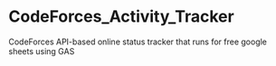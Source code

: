 # CodeForces_Activity_Tracker
CodeForces API-based online status tracker that runs for free google sheets using GAS
